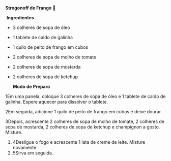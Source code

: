 **Strogonoff de Frango** :chicken:

​	**Ingredientes**

- 3 colheres de sopa de óleo

- 1 tablete de caldo de galinha

- 1 quilo de peito de frango em cubos

- 2 colheres de sopa de molho de tomate

- 2 colheres de sopa de mostarda

- 2 colheres de sopa de ketchup

  

  **Modo de Preparo**

1Em uma panela, coloque 3 colheres de sopa de óleo e 1 tablete de caldo de galinha. Espere aquecer para dissolver o tablete.

2Em seguida, adicione 1 quilo de peito de frango em cubos e deixe dourar.

3Depois, acrescente 2 colheres de sopa de molho de tomate, 2 colheres de sopa de mostarda, 2 colheres de sopa de ketchup e champignon a gosto. Misture.

1. 4Desligue o fogo e acrescente 1 lata de creme de leite. Misture novamente.
2. 5Sirva em seguida.

